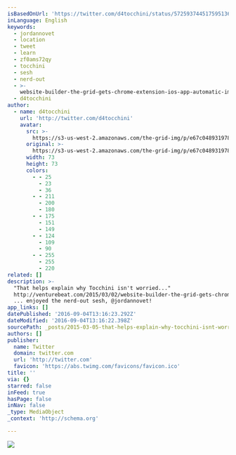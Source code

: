 ```yaml
---
isBasedOnUrl: 'https://twitter.com/d4tocchini/status/572593744517595136'
inLanguage: English
keywords:
  - jordannovet
  - location
  - tweet
  - learn
  - zf0ams72qy
  - tocchini
  - sesh
  - nerd-out
  - >-
    website-builder-the-grid-gets-chrome-extension-ios-app-automatic-image-cropping
  - d4tocchini
author:
  - name: d4tocchini
    url: 'http://twitter.com/d4tocchini'
    avatar:
      src: >-
        https://s3-us-west-2.amazonaws.com/the-grid-img/p/e67c0489319785f1b27187fe6843594307fe2d8d.jpg
      original: >-
        https://s3-us-west-2.amazonaws.com/the-grid-img/p/e67c0489319785f1b27187fe6843594307fe2d8d.jpg
      width: 73
      height: 73
      colors:
        - - 25
          - 23
          - 36
        - - 211
          - 200
          - 180
        - - 175
          - 151
          - 149
        - - 124
          - 109
          - 90
        - - 255
          - 255
          - 220
related: []
description: >-
  "That helps explain why Tocchini isn't worried..."
  http://venturebeat.com/2015/03/02/website-builder-the-grid-gets-chrome-extension-ios-app-automatic-image-cropping/
  ... enjoyed the nerd-out sesh, @jordannovet!
app_links: []
datePublished: '2016-09-04T13:16:23.292Z'
dateModified: '2016-09-04T13:16:22.398Z'
sourcePath: _posts/2015-03-05-that-helps-explain-why-tocchini-isnt-worried-httpve.md
authors: []
publisher:
  name: Twitter
  domain: twitter.com
  url: 'http://twitter.com'
  favicon: 'https://abs.twimg.com/favicons/favicon.ico'
title: ''
via: {}
starred: false
inFeed: true
hasPage: false
inNav: false
_type: MediaObject
_context: 'http://schema.org'

---
```

![](https://pbs.twimg.com/media/B_JC-fUVIAA9xHz.png:large)